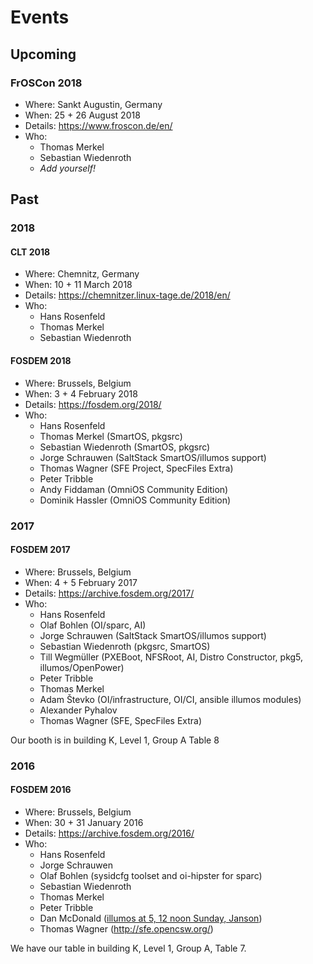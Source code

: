 # Events

## Upcoming

### FrOSCon 2018

- Where: Sankt Augustin, Germany
- When: 25 + 26 August 2018
- Details: <https://www.froscon.de/en/>
- Who:
	- Thomas Merkel
	- Sebastian Wiedenroth
	- *Add yourself!*


## Past

### 2018

#### CLT 2018

- Where: Chemnitz, Germany
- When: 10 + 11 March 2018
- Details: <https://chemnitzer.linux-tage.de/2018/en/>
- Who:
	- Hans Rosenfeld
	- Thomas Merkel
	- Sebastian Wiedenroth



#### FOSDEM 2018

- Where: Brussels, Belgium
- When: 3 + 4 February 2018
- Details: <https://fosdem.org/2018/>
- Who:
	- Hans Rosenfeld
	- Thomas Merkel (SmartOS, pkgsrc)
	- Sebastian Wiedenroth (SmartOS, pkgsrc)
	- Jorge Schrauwen (SaltStack SmartOS/illumos support)
	- Thomas Wagner (SFE Project, SpecFiles Extra)
	- Peter Tribble
	- Andy Fiddaman (OmniOS Community Edition)
	- Dominik Hassler (OmniOS Community Edition)

### 2017

#### FOSDEM 2017

- Where: Brussels, Belgium
- When: 4 + 5 February 2017
- Details: <https://archive.fosdem.org/2017/>
- Who:
	- Hans Rosenfeld
	- Olaf Bohlen (OI/sparc, AI)
	- Jorge Schrauwen (SaltStack SmartOS/illumos support)
	- Sebastian Wiedenroth (pkgsrc, SmartOS)
	- Till Wegmüller (PXEBoot, NFSRoot, AI, Distro Constructor, pkg5, illumos/OpenPower)
	- Peter Tribble
	- Thomas Merkel
	- Adam Števko (OI/infrastructure, OI/CI, ansible illumos modules)
	- Alexander Pyhalov
	- Thomas Wagner (SFE, SpecFiles Extra)

Our booth is in building K, Level 1, Group A Table 8

### 2016

#### FOSDEM 2016

- Where: Brussels, Belgium
- When: 30 + 31 January 2016
- Details: <https://archive.fosdem.org/2016/>
- Who:
	- Hans Rosenfeld
	- Jorge Schrauwen
	- Olaf Bohlen (sysidcfg toolset and oi-hipster for sparc)
	- Sebastian Wiedenroth
	- Thomas Merkel
	- Peter Tribble
	- Dan McDonald	([illumos at 5, 12 noon Sunday, Janson](https://archive.fosdem.org/2016/schedule/event/illumos_overview/))
	- Thomas Wagner (<http://sfe.opencsw.org/>)


We have our table in building K, Level 1, Group A, Table 7.